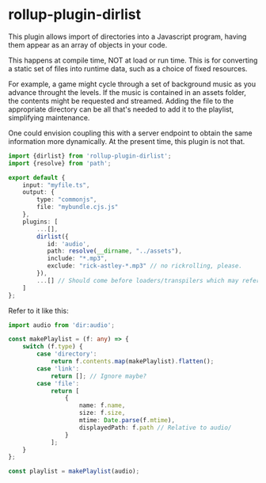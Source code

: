 # rollup-plugin-dirlist

This plugin allows import of directories into a Javascript program, having them appear as an array of objects in your code.

This happens at compile time, NOT at load or run time. This is for converting a static set of files into runtime data, such as a choice of fixed resources.

For example, a game might cycle through a set of background music as you advance throught the levels. If the music is contained in an assets folder,
the contents might be requested and streamed. Adding the file to the appropriate directory can be all that's needed to add it to the playlist,
simplifying maintenance.

One could envision coupling this with a server endpoint to obtain the same information more dynamically. At the present time, this plugin is not that.

```typescript
import {dirlist} from 'rollup-plugin-dirlist';
import {resolve} from 'path';

export default {
    input: "myfile.ts",
    output: {
        type: "commonjs",
        file: "mybundle.cjs.js"
    },
    plugins: [
        ...[],
        dirlist({
           id: 'audio',
           path: resolve(__dirname, "../assets"),
           include: "*.mp3",
           exclude: "rick-astley-*.mp3" // no rickrolling, please.
        }),
        ...[] // Should come before loaders/transpilers which may reference it.
    ]
};
```

Refer to it like this:
```typescript
import audio from 'dir:audio';

const makePlaylist = (f: any) => {
    switch (f.type) {
        case 'directory':
            return f.contents.map(makePlaylist).flatten();
        case 'link':
            return []; // Ignore maybe?
        case 'file':
            return [
                {
                    name: f.name,
                    size: f.size,
                    mtime: Date.parse(f.mtime),
                    displayedPath: f.path // Relative to audio/
                }
            ];
    }
};

const playlist = makePlaylist(audio);

```
